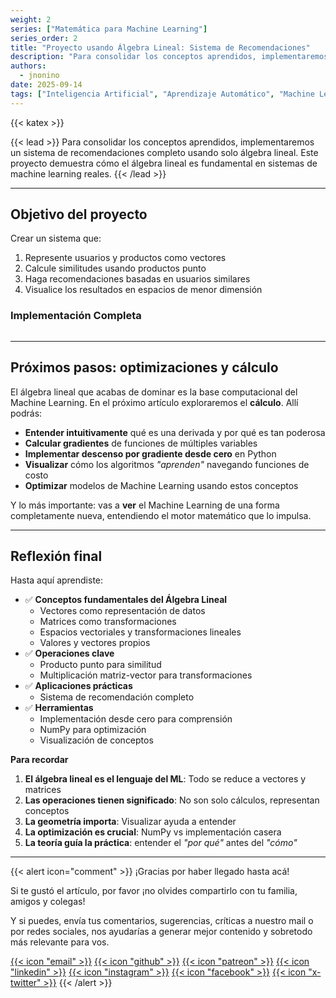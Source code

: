 ```yaml
---
weight: 2
series: ["Matemática para Machine Learning"]
series_order: 2
title: "Proyecto usando Álgebra Lineal: Sistema de Recomendaciones"
description: "Para consolidar los conceptos aprendidos, implementaremos un sistema de recomendaciones completo usando solo álgebra lineal. Este proyecto demuestra cómo el álgebra lineal es fundamental en sistemas de machine learning reales."
authors:
  - jnonino
date: 2025-09-14
tags: ["Inteligencia Artificial", "Aprendizaje Automático", "Machine Learning", "Matemática", "Álgebra Lineal", "Vectores", "Matrices", "Recomendaciones"]
---
```

{{< katex >}}

{{< lead >}}
Para consolidar los conceptos aprendidos, implementaremos un sistema de recomendaciones completo usando solo álgebra lineal. Este proyecto demuestra cómo el álgebra lineal es fundamental en sistemas de machine learning reales.
{{< /lead >}}

---

## Objetivo del proyecto

Crear un sistema que:
1. Represente usuarios y productos como vectores
2. Calcule similitudes usando productos punto
3. Haga recomendaciones basadas en usuarios similares
4. Visualice los resultados en espacios de menor dimensión

### Implementación Completa

```python

```

---

## Próximos pasos: optimizaciones y cálculo

El álgebra lineal que acabas de dominar es la base computacional del Machine Learning. En el próximo artículo exploraremos el **cálculo**. Allí podrás:

- **Entender intuitivamente** qué es una derivada y por qué es tan poderosa
- **Calcular gradientes** de funciones de múltiples variables
- **Implementar descenso por gradiente desde cero** en Python
- **Visualizar** cómo los algoritmos *"aprenden"* navegando funciones de costo
- **Optimizar** modelos de Machine Learning usando estos conceptos

Y lo más importante: vas a **ver** el Machine Learning de una forma completamente nueva, entendiendo el motor matemático que lo impulsa.

---

## Reflexión final

Hasta aquí aprendiste:

- ✅ **Conceptos fundamentales del Álgebra Lineal**
  - Vectores como representación de datos
  - Matrices como transformaciones
  - Espacios vectoriales y transformaciones lineales
  - Valores y vectores propios
- ✅ **Operaciones clave**
  - Producto punto para similitud
  - Multiplicación matriz-vector para transformaciones
- ✅ **Aplicaciones prácticas**
  - Sistema de recomendación completo
- ✅ **Herramientas**
  - Implementación desde cero para comprensión
  - NumPy para optimización
  - Visualización de conceptos

**Para recordar**

1. **El álgebra lineal es el lenguaje del ML**: Todo se reduce a vectores y matrices
2. **Las operaciones tienen significado**: No son solo cálculos, representan conceptos
3. **La geometría importa**: Visualizar ayuda a entender
4. **La optimización es crucial**: NumPy vs implementación casera
5. **La teoría guía la práctica**: entender el *"por qué"* antes del *"cómo"*

---

{{< alert icon="comment" >}}
¡Gracias por haber llegado hasta acá!

Si te gustó el artículo, por favor ¡no olvides compartirlo con tu familia, amigos y colegas!

Y si puedes, envía tus comentarios, sugerencias, críticas a nuestro mail o por redes sociales, nos ayudarías a generar mejor contenido y sobretodo más relevante para vos.

[{{< icon "email" >}}](mailto:learn.software.eng@gmail.com)
[{{< icon "github" >}}](https://github.com/learn-software-engineering)
[{{< icon "patreon" >}}](https://patreon.com/learnsoftwareeng)
[{{< icon "linkedin" >}}](https://linkedin.com/company/learn-software)
[{{< icon "instagram" >}}](https://www.instagram.com/learnsoftwareeng)
[{{< icon "facebook" >}}](https://www.facebook.com/learn.software.eng)
[{{< icon "x-twitter" >}}](https://x.com/software45687)
{{< /alert >}}
